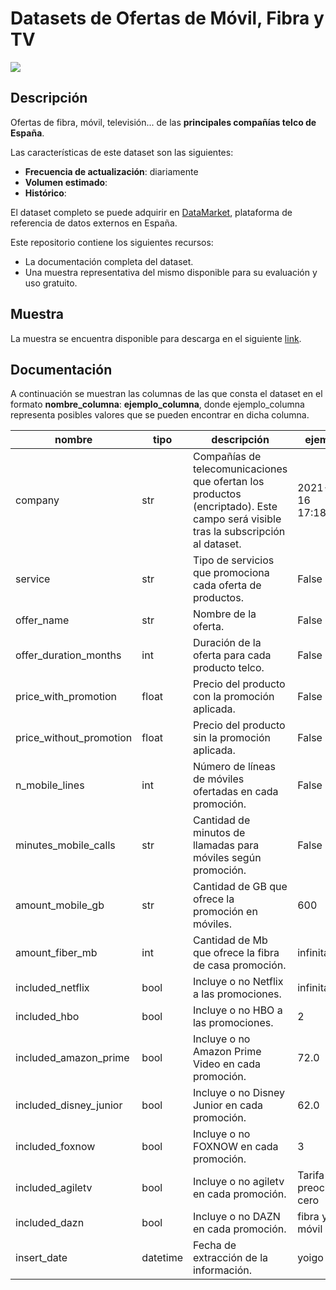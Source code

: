 # Datasets de Ofertas de Móvil, Fibra y TV

<a href="https://datamarket.es">
  <img src="https://datamarket.es/static/core/img/banners/noticias-economicas-banner.png">
</a>

## Descripción

Ofertas de fibra, móvil, televisión... de las __principales compañías telco de España__.

Las características de este dataset son las siguientes:

* __Frecuencia de actualización__: diariamente
* __Volumen estimado__: 
* __Histórico__: 

El dataset completo se puede adquirir en [DataMarket](https://datamarket.es/#ofertas-de-movil,-fibra-y-tv-dataset), plataforma de referencia de datos externos en España. 

Este repositorio contiene los siguientes recursos:

* La documentación completa del dataset.
* Una muestra representativa del mismo disponible para su evaluación y uso gratuito.

## Muestra

La muestra se encuentra disponible para descarga en el siguiente [link](https://github.com/Data-Market/ofertas-de-movil-fibra-y-tv/blob/main/ofertas-telco-sample.csv).

## Documentación

A continuación se muestran las columnas de las que consta el dataset en el formato __nombre_columna__: __ejemplo_columna__, donde ejemplo_columna representa posibles valores que se pueden encontrar en dicha columna.

| nombre                  | tipo     | descripción                                                                                                                      | ejemplo                |
|-------------------------|----------|----------------------------------------------------------------------------------------------------------------------------------|------------------------|
| company                 | str      | Compañías de telecomunicaciones que ofertan los productos (encriptado). Este campo será visible tras la subscripción al dataset. | 2021-01-16 17:18:00    |
| service                 | str      | Tipo de servicios que promociona cada oferta de productos.                                                                       | False                  |
| offer_name              | str      | Nombre de la oferta.                                                                                                             | False                  |
| offer_duration_months   | int      | Duración de la oferta para cada producto telco.                                                                                  | False                  |
| price_with_promotion    | float    | Precio del producto con la promoción aplicada.                                                                                   | False                  |
| price_without_promotion | float    | Precio del producto sin la promoción aplicada.                                                                                   | False                  |
| n_mobile_lines          | int      | Número de líneas de móviles ofertadas en cada promoción.                                                                         | False                  |
| minutes_mobile_calls    | str      | Cantidad de minutos de llamadas para móviles según promoción.                                                                    | False                  |
| amount_mobile_gb        | str      | Cantidad de GB que ofrece la promoción en móviles.                                                                               | 600                    |
| amount_fiber_mb         | int      | Cantidad de Mb que ofrece la fibra de casa promoción.                                                                            | infinitas              |
| included_netflix        | bool     | Incluye o no Netflix a las promociones.                                                                                          | infinitas              |
| included_hbo            | bool     | Incluye o no HBO a las promociones.                                                                                              | 2                      |
| included_amazon_prime   | bool     | Incluye o no Amazon Prime Video en cada promoción.                                                                               | 72.0                   |
| included_disney_junior  | bool     | Incluye o no Disney Junior en cada promoción.                                                                                    | 62.0                   |
| included_foxnow         | bool     | Incluye o no FOXNOW en cada promoción.                                                                                           | 3                      |
| included_agiletv        | bool     | Incluye o no agiletv en cada promoción.                                                                                          | Tarifa preocúpate cero |
| included_dazn           | bool     | Incluye o no DAZN en cada promoción.                                                                                             | fibra y móvil          |
| insert_date             | datetime | Fecha de extracción de la información.                                                                                           | yoigo                  |
